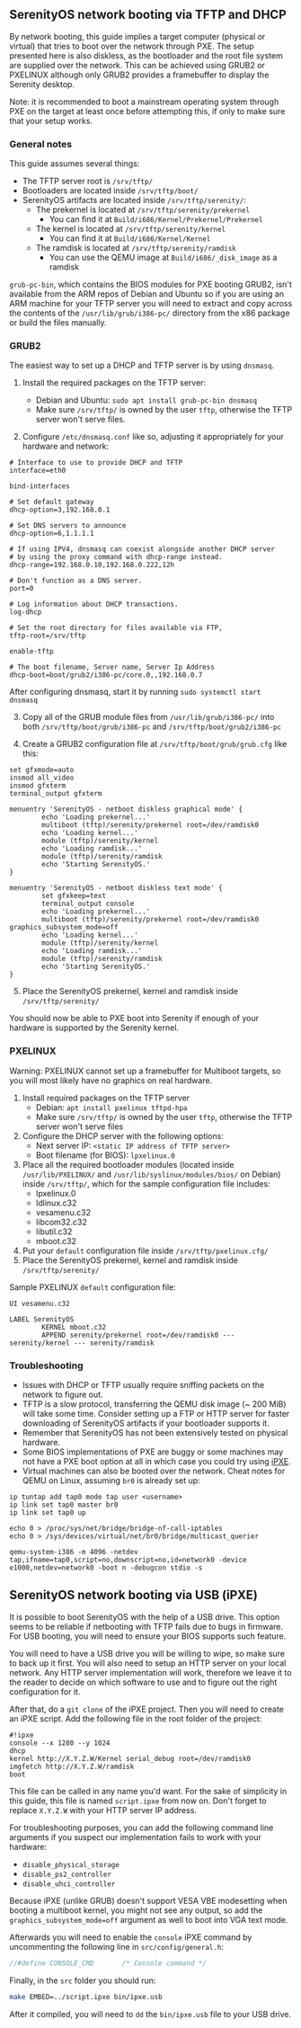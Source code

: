 ## SerenityOS network booting via TFTP and DHCP

By network booting, this guide implies a target computer (physical or virtual) that tries to boot over the network through PXE. The setup presented here is also diskless, as the bootloader and the root file system are supplied over the network. This can be achieved using GRUB2 or PXELINUX although only GRUB2 provides a framebuffer to display the Serenity desktop.

Note: it is recommended to boot a mainstream operating system through PXE on the target at least once before attempting this, if only to make sure that your setup works.

### General notes

This guide assumes several things:

- The TFTP server root is `/srv/tftp/`
- Bootloaders are located inside `/srv/tftp/boot/`
- SerenityOS artifacts are located inside `/srv/tftp/serenity/`:
    - The prekernel is located at `/srv/tftp/serenity/prekernel`
        - You can find it at `Build/i686/Kernel/Prekernel/Prekernel`
    - The kernel is located at `/srv/tftp/serenity/kernel`
        - You can find it at `Build/i686/Kernel/Kernel`
    - The ramdisk is located at `/srv/tftp/serenity/ramdisk`
        - You can use the QEMU image at `Build/i686/_disk_image` as a ramdisk
        
`grub-pc-bin`, which contains the BIOS modules for PXE booting GRUB2, isn't available from the ARM repos of Debian and Ubuntu so if you are using an ARM machine for your TFTP server you will need to extract and copy across the contents of the `/usr/lib/grub/i386-pc/` directory from the x86 package or build the files manually.

### GRUB2

The easiest way to set up a DHCP and TFTP server is by using `dnsmasq`.

1. Install the required packages on the TFTP server:
    - Debian and Ubuntu: `sudo apt install grub-pc-bin dnsmasq`
    - Make sure `/srv/tftp/` is owned by the user `tftp`, otherwise the TFTP server won't serve files.
        
2. Configure `/etc/dnsmasq.conf` like so, adjusting it appropriately for your hardware and network:

```
# Interface to use to provide DHCP and TFTP
interface=eth0

bind-interfaces

# Set default gateway
dhcp-option=3,192.168.0.1

# Set DNS servers to announce
dhcp-option=6,1.1.1.1

# If using IPV4, dnsmasq can coexist alongside another DHCP server
# by using the proxy command with dhcp-range instead.
dhcp-range=192.168.0.10,192.168.0.222,12h

# Don't function as a DNS server.
port=0

# Log information about DHCP transactions.
log-dhcp

# Set the root directory for files available via FTP,
tftp-root=/srv/tftp

enable-tftp

# The boot filename, Server name, Server Ip Address
dhcp-boot=boot/grub2/i386-pc/core.0,,192.168.0.7
```

After configuring dnsmasq, start it by running `sudo systemctl start dnsmasq`

3. Copy all of the GRUB module files from `/usr/lib/grub/i386-pc/` into both `/srv/tftp/boot/grub/i386-pc` and `/srv/tftp/boot/grub2/i386-pc`

4. Create a GRUB2 configuration file at `/srv/tftp/boot/grub/grub.cfg` like this:

```
set gfxmode=auto
insmod all_video
insmod gfxterm
terminal_output gfxterm

menuentry 'SerenityOS - netboot diskless graphical mode' {
        echo 'Loading prekernel...'
        multiboot (tftp)/serenity/prekernel root=/dev/ramdisk0
        echo 'Loading kernel...'
        module (tftp)/serenity/kernel
        echo 'Loading ramdisk...'
        module (tftp)/serenity/ramdisk
        echo 'Starting SerenityOS.'
}

menuentry 'SerenityOS - netboot diskless text mode' {
        set gfxkeep=text
        terminal_output console
        echo 'Loading prekernel...'
        multiboot (tftp)/serenity/prekernel root=/dev/ramdisk0 graphics_subsystem_mode=off
        echo 'Loading kernel...'
        module (tftp)/serenity/kernel
        echo 'Loading ramdisk...'
        module (tftp)/serenity/ramdisk
        echo 'Starting SerenityOS.'
}
```
5. Place the SerenityOS prekernel, kernel and ramdisk inside `/srv/tftp/serenity/`

You should now be able to PXE boot into Serenity if enough of your hardware is supported by the Serenity kernel.



### PXELINUX

Warning: PXELINUX cannot set up a framebuffer for Multiboot targets, so you will most likely have no graphics on real hardware.

1. Install required packages on the TFTP server
    - Debian: `apt install pxelinux tftpd-hpa`
    - Make sure `/srv/tftp/` is owned by the user `tftp`, otherwise the TFTP server won't serve files
2. Configure the DHCP server with the following options:
    - Next server IP: `<static IP address of TFTP server>`
    - Boot filename (for BIOS): `lpxelinux.0`
3. Place all the required bootloader modules (located inside `/usr/lib/PXELINUX/` and `/usr/lib/syslinux/modules/bios/` on Debian) inside `/srv/tftp/`, which for the sample configuration file includes:
    - lpxelinux.0
    - ldlinux.c32
    - vesamenu.c32
    - libcom32.c32
    - libutil.c32
    - mboot.c32
4. Put your `default` configuration file inside `/srv/tftp/pxelinux.cfg/`
5. Place the SerenityOS prekernel, kernel and ramdisk inside `/srv/tftp/serenity/`

Sample PXELINUX `default` configuration file:

```
UI vesamenu.c32

LABEL SerenityOS
        KERNEL mboot.c32
        APPEND serenity/prekernel root=/dev/ramdisk0 --- serenity/kernel --- serenity/ramdisk
```

### Troubleshooting

- Issues with DHCP or TFTP usually require sniffing packets on the network to figure out.
- TFTP is a slow protocol, transferring the QEMU disk image (~ 200 MiB) will take some time. Consider setting up a FTP or HTTP server for faster downloading of SerenityOS artifacts if your bootloader supports it.
- Remember that SerenityOS has not been extensively tested on physical hardware.
- Some BIOS implementations of PXE are buggy or some machines may not have a PXE boot option at all in which case you could try using [iPXE](https://ipxe.org/).
- Virtual machines can also be booted over the network. Cheat notes for QEMU on Linux, assuming `br0` is already set up:

```
ip tuntap add tap0 mode tap user <username>
ip link set tap0 master br0
ip link set tap0 up

echo 0 > /proc/sys/net/bridge/bridge-nf-call-iptables
echo 0 > /sys/devices/virtual/net/br0/bridge/multicast_querier

qemu-system-i386 -m 4096 -netdev tap,ifname=tap0,script=no,downscript=no,id=network0 -device e1000,netdev=network0 -boot n -debugcon stdio -s
```

## SerenityOS network booting via USB (iPXE)

It is possible to boot SerenityOS with the help of a USB drive. This option seems to be reliable if netbooting with TFTP fails due to bugs in firmware. For USB booting, you will need to ensure your BIOS supports such feature.

You will need to have a USB drive you will be willing to wipe, so make sure to back up it first.
You will also need to setup an HTTP server on your local network. Any HTTP server implementation
will work, therefore we leave it to the reader to decide on which software to use
and to figure out the right configuration for it.

After that, do a `git clone` of the iPXE project. Then you will need to create an iPXE script.
Add the following file in the root folder of the project:
```
#!ipxe
console --x 1280 --y 1024
dhcp
kernel http://X.Y.Z.W/Kernel serial_debug root=/dev/ramdisk0
imgfetch http://X.Y.Z.W/ramdisk
boot
```
This file can be called in any name you'd want. For the sake of simplicity in this guide,
this file is named `script.ipxe` from now on.
Don't forget to replace `X.Y.Z.W` with your HTTP server IP address.

For troubleshooting purposes, you can add the following command line arguments if you suspect our implementation fails to work with your hardware:
- `disable_physical_storage`
- `disable_ps2_controller`
- `disable_uhci_controller`

Because iPXE (unlike GRUB) doesn't support VESA VBE modesetting when booting a multiboot kernel,
you might not see any output, so add the `graphics_subsystem_mode=off` argument as well to boot into VGA text mode.

Afterwards you will need to enable the `console` iPXE command by uncommenting the following line in `src/config/general.h`:
```c
//#define CONSOLE_CMD		/* Console command */
```

Finally, in the `src` folder you should run:
```sh
make EMBED=../script.ipxe bin/ipxe.usb
```

After it compiled, you will need to `dd` the `bin/ipxe.usb` file to your USB drive.
